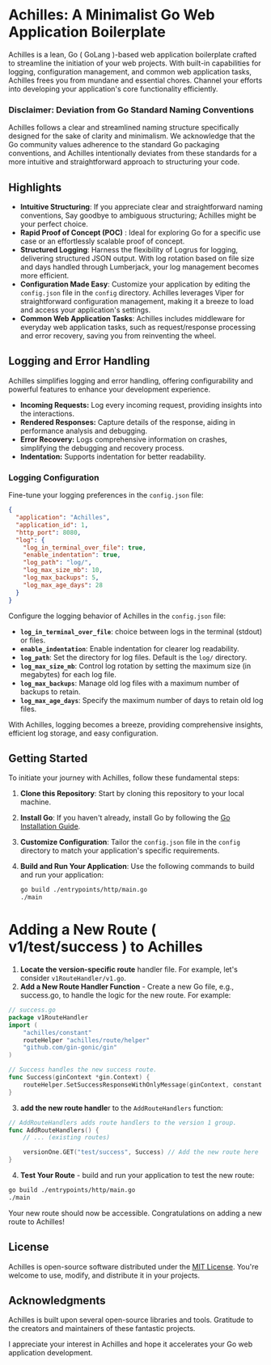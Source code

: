 # Achilles: A Minimalist Go Web Application Boilerplate

Achilles is a lean, Go ( GoLang )-based web application boilerplate crafted to streamline the initiation of your web projects. With built-in capabilities for logging, configuration management, and common web application tasks, Achilles frees you from mundane and essential chores. Channel your efforts into developing your application's core functionality efficiently.

### Disclaimer: Deviation from Go Standard Naming Conventions

Achilles follows a clear and streamlined naming structure specifically designed for the sake of clarity and minimalism. We acknowledge that the Go community values adherence to the standard Go packaging conventions, and Achilles intentionally deviates from these standards for a more intuitive and straightforward approach to structuring your code.


## Highlights

- **Intuitive Structuring**: If you appreciate clear and straightforward naming conventions, Say goodbye to ambiguous structuring; Achilles might be your perfect choice. 
- **Rapid Proof of Concept (POC)** : Ideal for exploring Go for a specific use case or an effortlessly scalable proof of concept.
- **Structured Logging**: Harness the flexibility of Logrus for logging, delivering structured JSON output. With log rotation based on file size and days handled through Lumberjack, your log management becomes more efficient.
- **Configuration Made Easy**: Customize your application by editing the `config.json` file in the `config` directory. Achilles leverages Viper for straightforward configuration management, making it a breeze to load and access your application's settings.
- **Common Web Application Tasks**: Achilles includes middleware for everyday web application tasks, such as request/response processing and error recovery, saving you from reinventing the wheel.

## Logging and Error Handling

Achilles simplifies logging and error handling, offering configurability and powerful features to enhance your development experience.

- **Incoming Requests:** Log every incoming request, providing insights into the interactions.
- **Rendered Responses:** Capture details of the response, aiding in performance analysis and debugging.
- **Error Recovery:** Logs comprehensive information on crashes, simplifying the debugging and recovery process.
- **Indentation:** Supports indentation for better readability.

### Logging Configuration

Fine-tune your logging preferences in the `config.json` file:

```json
{
  "application": "Achilles",
  "application_id": 1,
  "http_port": 8080,
  "log": {
    "log_in_terminal_over_file": true,
    "enable_indentation": true,
    "log_path": "log/",
    "log_max_size_mb": 10,
    "log_max_backups": 5,
    "log_max_age_days": 28
  }
}
 ```
Configure the logging behavior of Achilles in the `config.json` file:

- **`log_in_terminal_over_file`**: choice between logs in the terminal (stdout) or files.
- **`enable_indentation`**: Enable indentation for clearer log readability.
- **`log_path`**: Set the directory for log files. Default is the `log/` directory.
- **`log_max_size_mb`**: Control log rotation by setting the maximum size (in megabytes) for each log file.
- **`log_max_backups`**: Manage old log files with a maximum number of backups to retain.
- **`log_max_age_days`**: Specify the maximum number of days to retain old log files.

With Achilles, logging becomes a breeze, providing comprehensive insights, efficient log storage, and easy configuration.


## Getting Started

To initiate your journey with Achilles, follow these fundamental steps:

1. **Clone this Repository**: Start by cloning this repository to your local machine.
2. **Install Go**: If you haven't already, install Go by following the [Go Installation Guide](https://golang.org/doc/install).
3. **Customize Configuration**: Tailor the `config.json` file in the `config` directory to match your application's specific requirements.
4. **Build and Run Your Application**: Use the following commands to build and run your application:

   ```bash
   go build ./entrypoints/http/main.go
   ./main
   ```


# Adding a New Route ( v1/test/success ) to Achilles

 1. **Locate the version-specific route** handler file. For example, let's consider `v1RouteHandler/v1.go`.
 2. **Add a New Route Handler Function** - Create a new Go file, e.g., success.go, to handle the logic for the new route. For example:
```go
// success.go
package v1RouteHandler
import (
    "achilles/constant"
    routeHelper "achilles/route/helper"
    "github.com/gin-gonic/gin"
)

// Success handles the new success route.
func Success(ginContext *gin.Context) {
    routeHelper.SetSuccessResponseWithOnlyMessage(ginContext, constant.HttpOk)
}
```
 3. **add the new route handle**r to the `AddRouteHandlers` function:
```go
// AddRouteHandlers adds route handlers to the version 1 group.
func AddRouteHandlers() {
    // ... (existing routes)

    versionOne.GET("test/success", Success) // Add the new route here
}
```
 4. **Test Your Route** - build and run your application to test the new route:

```bash
go build ./entrypoints/http/main.go
./main
```

Your new route should now be accessible. Congratulations on adding a new route to Achilles!


## License

Achilles is open-source software distributed under the [MIT License](LICENSE). You're welcome to use, modify, and distribute it in your projects.

## Acknowledgments

Achilles is built upon several open-source libraries and tools. Gratitude to the creators and maintainers of these fantastic projects.

I appreciate your interest in Achilles and hope it accelerates your Go web application development.
